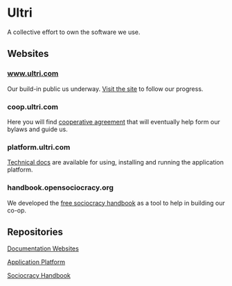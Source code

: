 # Ultri 

A collective effort to own the software we use.

## Websites

### www.ultri.com

Our build-in public us underway. [Visit the site](https://www.ultri.com) to follow our progress.

### coop.ultri.com

Here you will find [cooperative agreement](https://coop.ultri.com) that will eventually help form our bylaws and guide us.

### platform.ultri.com

[Technical docs](https://platform.ultri.com) are available for using, installing and running the application platform.

### handbook.opensociocracy.org

We developed the [free sociocracy handbook](https://handbook.opensociocracy.org) as a tool to help in building our co-op.

## Repositories

[Documentation Websites](https://github.com/Ultri-Izzup/ultri-websites)

[Application Platform](https://github.com/Ultri-Izzup/ultri-platform)

[Sociocracy Handbook](https://github.com/OpenSociocracy/documentation-website)
<!--

**Here are some ideas to get you started:**

🙋‍♀️ A short introduction - what is your organization all about?
🌈 Contribution guidelines - how can the community get involved?
👩‍💻 Useful resources - where can the community find your docs? Is there anything else the community should know?
🍿 Fun facts - what does your team eat for breakfast?
🧙 Remember, you can do mighty things with the power of [Markdown](https://docs.github.com/github/writing-on-github/getting-started-with-writing-and-formatting-on-github/basic-writing-and-formatting-syntax)
-->
